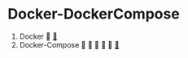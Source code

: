 # Docker-DockerCompose

1. Docker 🐳 [ 🔗 ](https://github.com/doyle-flutter/Docker-DockerCompose/blob/main/docker/readme.md)
2. Docker-Compose 🐳 🐳 🐳 🐳 🐳 [ 🔗 ](https://github.com/doyle-flutter/Docker-DockerCompose/tree/main/docker-compose)
